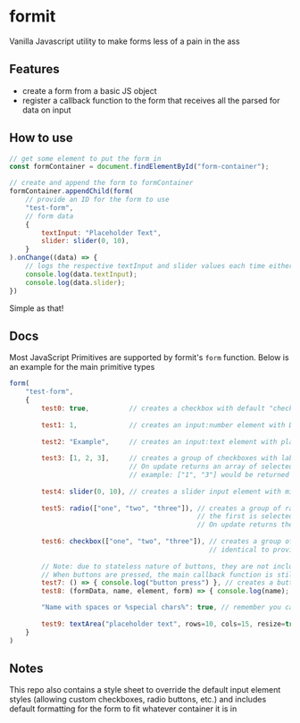 # formit
Vanilla Javascript utility to make forms less of a pain in the ass

## Features
- create a form from a basic JS object
- register a callback function to the form that receives all the parsed for data on input

## How to use
```javascript
// get some element to put the form in
const formContainer = document.findElementById("form-container");

// create and append the form to formContainer
formContainer.appendChild(form(
    // provide an ID for the form to use
    "test-form",
    // form data
    {
        textInput: "Placeholder Text",
        slider: slider(0, 10),
    }
).onChange((data) => {
    // logs the respective textInput and slider values each time either is changed
    console.log(data.textInput);
    console.log(data.slider);
})
```

Simple as that!

## Docs
Most JavaScript Primitives are supported by formit's `form` function. Below is an example for the main primitive types

```js
form(
    "test-form",
    {
        test0: true,          // creates a checkbox with default "checked" state as given. On update returns the state of the checkbox (true or false)
        
        test1: 1,             // creates an input:number element with Default value as given. On update returns a parsed number (supports decimals)
        
        test2: "Example",     // creates an input:text element with placeholder text as given. On update returns the contents as a string
        
        test3: [1, 2, 3],     // creates a group of checkboxes with labels 1, 2, and 3. All are disabled by default
                              // On update returns an array of selected names. Names are returned as strings
                              // example: ["1", "3"] would be returned if the first and last checkbox are selected
                              
        test4: slider(0, 10), // creates a slider input element with min value 0, max value of 10
        
        test5: radio(["one", "two", "three"]), // creates a group of radio buttons with the given values as names
                                               // the first is selected by default
                                               // On update returns the name of the selected radio button
                                               
        test6: checkbox(["one", "two", "three"]), // creates a group of checkboxes with the given values as names
                                                  // identical to providing an array but allows more config options
        
        // Note: due to stateless nature of buttons, they are not included in the returned onUpdate info
        // When buttons are pressed, the main callback function is still invoked
        test7: () => { console.log("button press") }, // creates a button with the onClick function as defined
        test8: (formData, name, element, form) => { console.log(name); }, // the onUpdate info, button text name, button element, and form element are all passed into the callback function

        "Name with spaces or %special chars%": true, // remember you can define strings as object keys if you want input labels/text that are not legal JS syntax
        
        test9: textArea("placeholder text", rows=10, cols=15, resize=true), // creates a textarea with the given parameters
    }
)
```


## Notes

This repo also contains a style sheet to override the default input element styles (allowing custom checkboxes, radio buttons, etc.)
and includes default formatting for the form to fit whatever container it is in
